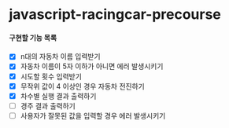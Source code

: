 # javascript-racingcar-precourse

#### 구현할 기능 목록

- [x] n대의 자동차 이름 입력받기
- [x] 자동차 이름이 5자 이하가 아니면 에러 발생시키기
- [x] 시도할 횟수 입력받기
- [x] 무작위 값이 4 이상인 경우 자동차 전진하기
- [x] 차수별 실행 결과 출력하기
- [ ] 경주 결과 출력하기
- [ ] 사용자가 잘못된 값을 입력할 경우 에러 발생시키기
